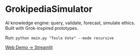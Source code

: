 # GrokipediaSimulator

AI knowledge engine: query, validate, forecast, simulate ethics.  
Built with Grok-inspired prototypes.

Run: `python main.py "Tesla Vote" --mode recursive`

[Web Demo → Streamlit](https://your-streamlit-link)
